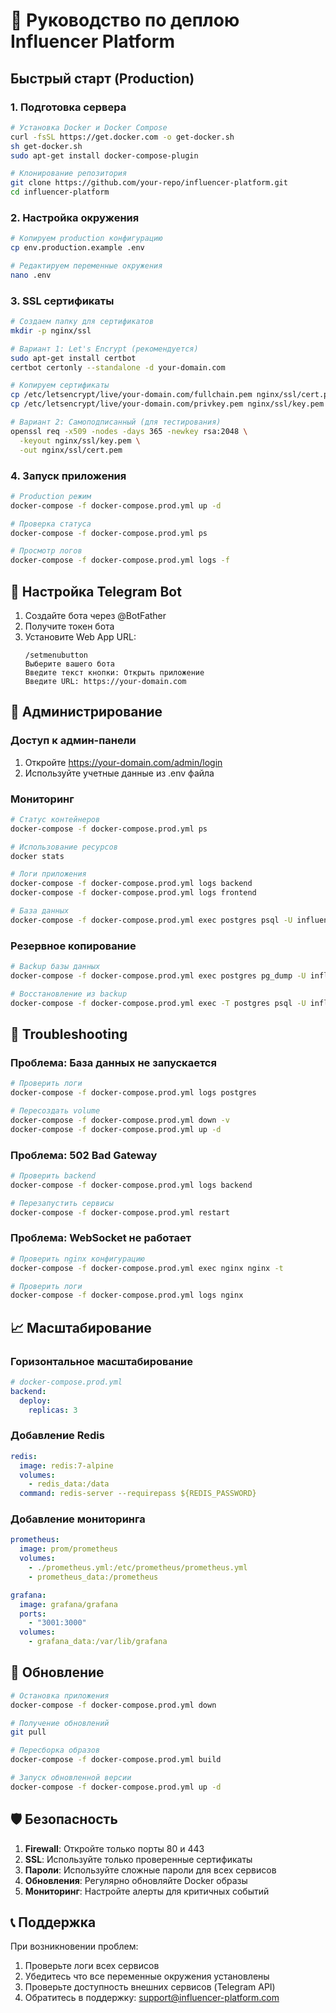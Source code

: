 # 🚀 Руководство по деплою Influencer Platform

## Быстрый старт (Production)

### 1. Подготовка сервера

```bash
# Установка Docker и Docker Compose
curl -fsSL https://get.docker.com -o get-docker.sh
sh get-docker.sh
sudo apt-get install docker-compose-plugin

# Клонирование репозитория
git clone https://github.com/your-repo/influencer-platform.git
cd influencer-platform
```

### 2. Настройка окружения

```bash
# Копируем production конфигурацию
cp env.production.example .env

# Редактируем переменные окружения
nano .env
```

### 3. SSL сертификаты

```bash
# Создаем папку для сертификатов
mkdir -p nginx/ssl

# Вариант 1: Let's Encrypt (рекомендуется)
sudo apt-get install certbot
certbot certonly --standalone -d your-domain.com

# Копируем сертификаты
cp /etc/letsencrypt/live/your-domain.com/fullchain.pem nginx/ssl/cert.pem
cp /etc/letsencrypt/live/your-domain.com/privkey.pem nginx/ssl/key.pem

# Вариант 2: Самоподписанный (для тестирования)
openssl req -x509 -nodes -days 365 -newkey rsa:2048 \
  -keyout nginx/ssl/key.pem \
  -out nginx/ssl/cert.pem
```

### 4. Запуск приложения

```bash
# Production режим
docker-compose -f docker-compose.prod.yml up -d

# Проверка статуса
docker-compose -f docker-compose.prod.yml ps

# Просмотр логов
docker-compose -f docker-compose.prod.yml logs -f
```

## 📱 Настройка Telegram Bot

1. Создайте бота через @BotFather
2. Получите токен бота
3. Установите Web App URL:
   ```
   /setmenubutton
   Выберите вашего бота
   Введите текст кнопки: Открыть приложение
   Введите URL: https://your-domain.com
   ```

## 🔧 Администрирование

### Доступ к админ-панели

1. Откройте https://your-domain.com/admin/login
2. Используйте учетные данные из .env файла

### Мониторинг

```bash
# Статус контейнеров
docker-compose -f docker-compose.prod.yml ps

# Использование ресурсов
docker stats

# Логи приложения
docker-compose -f docker-compose.prod.yml logs backend
docker-compose -f docker-compose.prod.yml logs frontend

# База данных
docker-compose -f docker-compose.prod.yml exec postgres psql -U influencer_user -d influencer_platform
```

### Резервное копирование

```bash
# Backup базы данных
docker-compose -f docker-compose.prod.yml exec postgres pg_dump -U influencer_user influencer_platform > backup_$(date +%Y%m%d_%H%M%S).sql

# Восстановление из backup
docker-compose -f docker-compose.prod.yml exec -T postgres psql -U influencer_user influencer_platform < backup.sql
```

## 🚨 Troubleshooting

### Проблема: База данных не запускается
```bash
# Проверить логи
docker-compose -f docker-compose.prod.yml logs postgres

# Пересоздать volume
docker-compose -f docker-compose.prod.yml down -v
docker-compose -f docker-compose.prod.yml up -d
```

### Проблема: 502 Bad Gateway
```bash
# Проверить backend
docker-compose -f docker-compose.prod.yml logs backend

# Перезапустить сервисы
docker-compose -f docker-compose.prod.yml restart
```

### Проблема: WebSocket не работает
```bash
# Проверить nginx конфигурацию
docker-compose -f docker-compose.prod.yml exec nginx nginx -t

# Проверить логи
docker-compose -f docker-compose.prod.yml logs nginx
```

## 📈 Масштабирование

### Горизонтальное масштабирование

```yaml
# docker-compose.prod.yml
backend:
  deploy:
    replicas: 3
```

### Добавление Redis

```yaml
redis:
  image: redis:7-alpine
  volumes:
    - redis_data:/data
  command: redis-server --requirepass ${REDIS_PASSWORD}
```

### Добавление мониторинга

```yaml
prometheus:
  image: prom/prometheus
  volumes:
    - ./prometheus.yml:/etc/prometheus/prometheus.yml
    - prometheus_data:/prometheus

grafana:
  image: grafana/grafana
  ports:
    - "3001:3000"
  volumes:
    - grafana_data:/var/lib/grafana
```

## 🔄 Обновление

```bash
# Остановка приложения
docker-compose -f docker-compose.prod.yml down

# Получение обновлений
git pull

# Пересборка образов
docker-compose -f docker-compose.prod.yml build

# Запуск обновленной версии
docker-compose -f docker-compose.prod.yml up -d
```

## 🛡️ Безопасность

1. **Firewall**: Откройте только порты 80 и 443
2. **SSL**: Используйте только проверенные сертификаты
3. **Пароли**: Используйте сложные пароли для всех сервисов
4. **Обновления**: Регулярно обновляйте Docker образы
5. **Мониторинг**: Настройте алерты для критичных событий

## 📞 Поддержка

При возникновении проблем:
1. Проверьте логи всех сервисов
2. Убедитесь что все переменные окружения установлены
3. Проверьте доступность внешних сервисов (Telegram API)
4. Обратитесь в поддержку: support@influencer-platform.com


